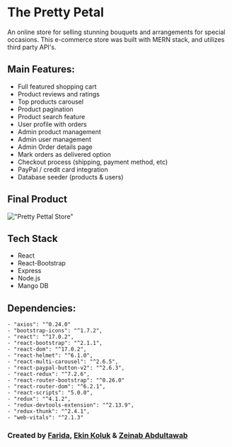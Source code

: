 # The Pretty Petal 
An online store for selling stunning bouquets and arrangements for special occasions. This e-commerce store was built with MERN stack, and utilizes third party API's. 

## Main Features: 
- Full featured shopping cart
- Product reviews and ratings
- Top products carousel
- Product pagination
- Product search feature
- User profile with orders
- Admin product management
- Admin user management
- Admin Order details page
- Mark orders as delivered option
- Checkout process (shipping, payment method, etc)
- PayPal / credit card integration
- Database seeder (products & users)

## Final Product 
!["Pretty Pettal Store"](https://www.canva.com/design/DAE2zOHkVtQ/share/preview?token=huHZKIZYXuptQTJxUpMiXw&role=EDITOR&utm_content=DAE2zOHkVtQ&utm_campaign=designshare&utm_medium=link&utm_source=sharebutton)

## Tech Stack 
- React
- React-Bootstrap
- Express
- Node.js
- Mango DB

## Dependencies: 
```
- "axios": "^0.24.0"
- "bootstrap-icons": "^1.7.2",
- "react": "^17.0.2",
- "react-bootstrap": "^2.1.1",
- "react-dom": "^17.0.2",
- "react-helmet": "^6.1.0",
- "react-multi-carousel": "^2.6.5",
- "react-paypal-button-v2": "^2.6.3",
- "react-redux": "^7.2.6",
- "react-router-bootstrap": "^0.26.0"
- "react-router-dom": "^6.2.1",
- "react-scripts": "5.0.0",
- "redux": "^4.1.2",
- "redux-devtools-extension": "^2.13.9",
- "redux-thunk": "^2.4.1",
- "web-vitals": "^2.1.3"
```

### Created by [Farida](https://github.com/faridamoussaeff), [Ekin Koluk](https://github.com/ekinkoluk) & [Zeinab Abdultawab](https://github.com/Zeinaaaa)